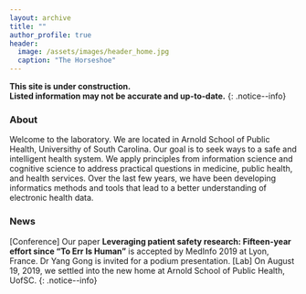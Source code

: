 ```yaml
---
layout: archive
title: ""
author_profile: true
header:
  image: /assets/images/header_home.jpg
  caption: "The Horseshoe"
---
```


**This site is under construction. <br/>Listed information may not be accurate and up-to-date.**
{: .notice--info}

### About
Welcome to the laboratory. We are located in Arnold School of Public Health, Universithy of South Carolina. Our goal is to seek ways to a safe and intelligent health system. We apply principles from information science and cognitive science to address practical questions in medicine, public health, and health services. Over the last few years, we have been developing informatics methods and tools that lead to a better understanding of electronic health data.



### News
[Conference] Our paper **Leveraging patient safety research: Fifteen-year effort since “To Err Is Human”** is accepted by MedInfo 2019 at Lyon, France. Dr Yang Gong is invited for a podium presentation. 
[Lab] On August 19, 2019, we settled into the new home at Arnold School of Public Health, UofSC. 
{: .notice--info}
